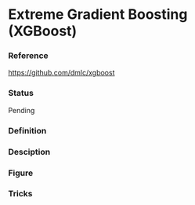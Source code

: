 # Extreme Gradient Boosting (XGBoost)
### Reference
https://github.com/dmlc/xgboost
### Status
Pending
### Definition
### Desciption
### Figure
### Tricks


